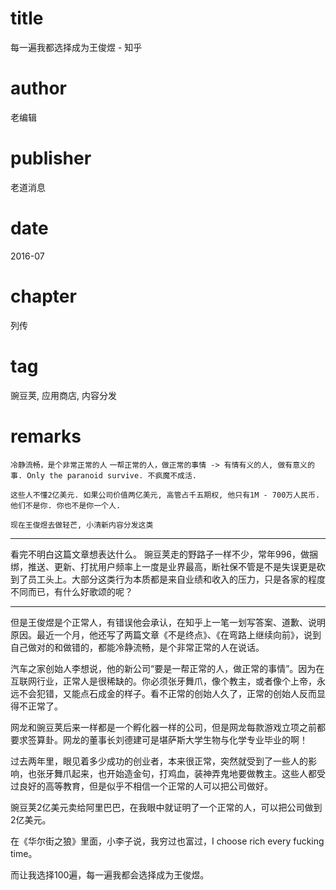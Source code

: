 # title
每一遍我都选择成为王俊煜 - 知乎

# author
老编辑

# publisher
老道消息

# date
2016-07

# chapter
列传

# tag
豌豆荚, 应用商店, 内容分发

# remarks
`冷静流畅，是个非常正常的人`
`一帮正常的人，做正常的事情 -> 有情有义的人, 做有意义的事. Only the paranoid survive. 不疯魔不成活.`

`这些人不懂2亿美元. 如果公司价值两亿美元, 高管占千五期权, 他只有1M - 700万人民币. 他们不是你. 你也不是你一个人.`

`现在王俊煜去做轻芒, 小清新内容分发这类`

---

看完不明白这篇文章想表达什么。
豌豆荚走的野路子一样不少，常年996，做捆绑，推送、更新、打扰用户频率上一度是业界最高，断社保不管是不是失误更是砍到了员工头上。大部分这类行为本质都是来自业绩和收入的压力，只是各家的程度不同而已，有什么好歌颂的呢？

---

但是王俊煜是个正常人，有错误他会承认，在知乎上一笔一划写答案、道歉、说明原因。最近一个月，他还写了两篇文章《不是终点》、《在弯路上继续向前》，说到自己做对的和做错的，都能冷静流畅，是个非常正常的人在说话。


汽车之家创始人李想说，他的新公司“要是一帮正常的人，做正常的事情”。因为在互联网行业，正常人是很稀缺的。你必须张牙舞爪，像个教主，或者像个上帝，永远不会犯错，又能点石成金的样子。看不正常的创始人久了，正常的创始人反而显得不正常了。

网龙和豌豆荚后来一样都是一个孵化器一样的公司，但是网龙每款游戏立项之前都要求签算卦。网龙的董事长刘德建可是堪萨斯大学生物与化学专业毕业的啊！


过去两年里，眼见着多少成功的创业者，本来很正常，突然就受到了一些人的影响，也张牙舞爪起来，也开始造金句，打鸡血，装神弄鬼地要做教主。这些人都受过良好的高等教育，但是似乎不相信一个正常的人可以把公司做好。


豌豆荚2亿美元卖给阿里巴巴，在我眼中就证明了一个正常的人，可以把公司做到2亿美元。

在《华尔街之狼》里面，小李子说，我穷过也富过，I choose rich every fucking time。


而让我选择100遍，每一遍我都会选择成为王俊煜。
